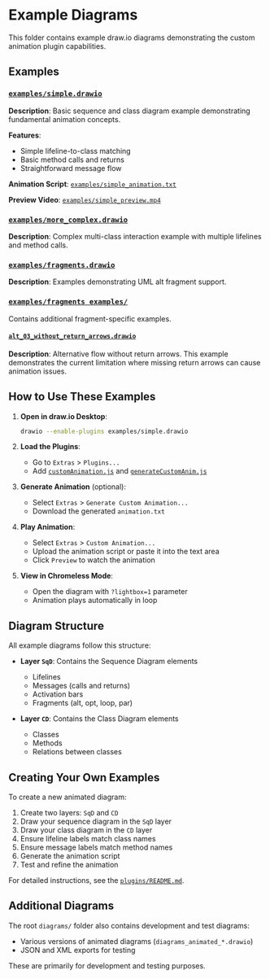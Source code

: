 # Example Diagrams

This folder contains example draw.io diagrams demonstrating the custom animation plugin capabilities.

## Examples

### [`examples/simple.drawio`](examples/simple.drawio)
**Description**: Basic sequence and class diagram example demonstrating fundamental animation concepts.

**Features**:
- Simple lifeline-to-class matching
- Basic method calls and returns
- Straightforward message flow

**Animation Script**: [`examples/simple_animation.txt`](examples/simple_animation.txt)

**Preview Video**: [`examples/simple_preview.mp4`](examples/simple_preview.mp4)

### [`examples/more_complex.drawio`](examples/more_complex.drawio)
**Description**: Complex multi-class interaction example with multiple lifelines and method calls.


### [`examples/fragments.drawio`](examples/fragments.drawio)
**Description**: Examples demonstrating UML alt fragment support.


### [`examples/fragments examples/`](examples/fragments_examples/)
Contains additional fragment-specific examples.

#### [`alt_03_without_return_arrows.drawio`](examples/fragments_examples/alt_03_without_return_arrows.drawio)
**Description**: Alternative flow without return arrows. This example demonstrates the current limitation where missing return arrows can cause animation issues.


## How to Use These Examples

1. **Open in draw.io Desktop**:
   ```bash
   drawio --enable-plugins examples/simple.drawio
   ```

2. **Load the Plugins**:
   - Go to `Extras` > `Plugins...`
   - Add [`customAnimation.js`](../plugins/customAnimation.js:1) and [`generateCustomAnim.js`](../plugins/generateCustomAnim.js:1)

3. **Generate Animation** (optional):
   - Select `Extras` > `Generate Custom Animation...`
   - Download the generated `animation.txt`

4. **Play Animation**:
   - Select `Extras` > `Custom Animation...`
   - Upload the animation script or paste it into the text area
   - Click `Preview` to watch the animation

5. **View in Chromeless Mode**:
   - Open the diagram with `?lightbox=1` parameter
   - Animation plays automatically in loop

## Diagram Structure

All example diagrams follow this structure:
- **Layer `SqD`**: Contains the Sequence Diagram elements
  - Lifelines
  - Messages (calls and returns)
  - Activation bars
  - Fragments (alt, opt, loop, par)

- **Layer `CD`**: Contains the Class Diagram elements
  - Classes
  - Methods
  - Relations between classes

## Creating Your Own Examples

To create a new animated diagram:

1. Create two layers: `SqD` and `CD`
2. Draw your sequence diagram in the `SqD` layer
3. Draw your class diagram in the `CD` layer
4. Ensure lifeline labels match class names
5. Ensure message labels match method names
6. Generate the animation script
7. Test and refine the animation

For detailed instructions, see the [`plugins/README.md`](../plugins/README.md:1).

## Additional Diagrams

The root `diagrams/` folder also contains development and test diagrams:
- Various versions of animated diagrams (`diagrams_animated_*.drawio`)
- JSON and XML exports for testing

These are primarily for development and testing purposes.